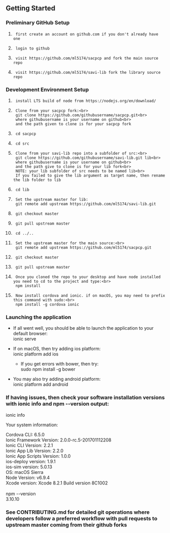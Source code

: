 ## Getting Started

### Preliminary GitHub Setup

1.      first create an account on github.com if you don't already have one
1.      login to github
1.      visit https://github.com/ml5174/sacpcp and fork the main source repo
1.      visit https://github.com/ml5174/savi-lib fork the library source repo


### Development Environment Setup

1.      install LTS build of node from https://nodejs.org/en/download/  
1.      Clone from your sacpcp fork:<br>
        git clone https://github.com/githubusername/sacpcp.git<br>
        where githubusername is your username on github<br>
        and the path given to clone is for your sacpcp fork
1.      cd sacpcp
1.      cd src
1.      Clone from your savi-lib repo into a subfolder of src:<br>
        git clone https://github.com/githubusername/savi-lib.git lib<br>
        where githubusername is your username on github<br>
        and the path give to clone is for your lib fork<br>
        NOTE: your lib subfolder of src needs to be named lib<br>
        If you failed to give the lib argument as target name, then rename the lib folder to lib
1.      cd lib
1.      Set the upstream master for lib:
        git remote add upstream https://github.com/ml5174/savi-lib.git
1.      git checkout master
1.      git pull upstream master
1.      cd ../..
1.      Set the upstream master for the main source:<br>
        git remote add upstream https://github.com/ml5174/sacpcp.git
1.      git checkout master
1.      git pull upstream master
1.      Once you cloned the repo to your desktop and have node installed you need to cd to the project and type:<br>
        npm install
1.      Now install cordova and ionic. if on macOS, you may need to prefix this command with sudo:<br>
        npm install -g cordova ionic


### Launching the application
*	If all went well, you should be able to launch the application to your default browser:<br>
        ionic serve

*	If on macOS, then try adding ios platform:<br>
        ionic platform add ios
	* If you get errors with bower, then try:<br>
        sudo npm install -g bower
*	You may also try adding android platform:<br>
        ionic platform add android
        
### If having issues, then check your software installation versions with ionic info and npm --version output:

ionic info <br>

Your system information: <br>

Cordova CLI: 6.5.0 <br>
Ionic Framework Version: 2.0.0-rc.5-201701112208 <br>
Ionic CLI Version: 2.2.1 <br>
Ionic App Lib Version: 2.2.0 <br>
Ionic App Scripts Version: 1.0.0 <br>
ios-deploy version: 1.9.1 <br>
ios-sim version: 5.0.13 <br>
OS: macOS Sierra <br>
Node Version: v6.9.4 <br>
Xcode version: Xcode 8.2.1 Build version 8C1002 <br>
<br>
npm --version <br>
3.10.10

### See CONTRIBUTING.md for detailed git operations where developers follow a preferred workflow with pull requests to upstream master coming from their github forks

